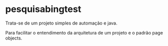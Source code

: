 # pesquisabingtest
Trata-se de um projeto simples de automação e java.

Para facilitar o entendimento da arquitetura de um projeto e o padrão page objects.
